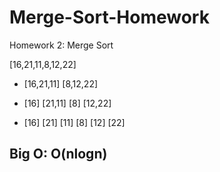 # Merge-Sort-Homework
Homework 2: Merge Sort 

 [16,21,11,8,12,22] 

* [16,21,11]       [8,12,22]
    
* [16] [21,11]     [8]  [12,22]

* [16] [21] [11]   [8]  [12]  [22]


## Big O: O(nlogn)
